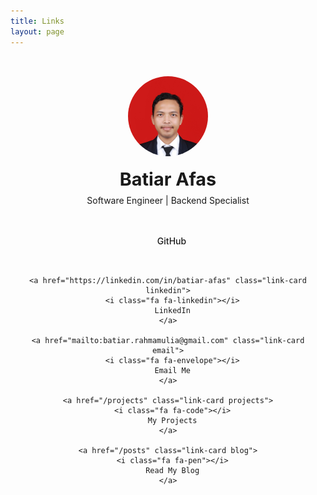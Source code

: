 ```yaml
---
title: Links
layout: page
---
```


<div class="linktree-container">
  <div class="profile-section">
    <img src="/assets/images/profile.jpg" alt="Batiar Afas" class="profile-image">
    <h1>Batiar Afas</h1>
    <p>Software Engineer | Backend Specialist</p>
  </div>

  <div class="links-section">
    <a href="https://github.com/afasari" class="link-card github">
      <i class="fa fa-github"></i>
      GitHub
    </a>
    
    <a href="https://linkedin.com/in/batiar-afas" class="link-card linkedin">
      <i class="fa fa-linkedin"></i>
      LinkedIn
    </a>

    <a href="mailto:batiar.rahmamulia@gmail.com" class="link-card email">
      <i class="fa fa-envelope"></i>
      Email Me
    </a>

    <a href="/projects" class="link-card projects">
      <i class="fa fa-code"></i>
      My Projects
    </a>

    <a href="/posts" class="link-card blog">
      <i class="fa fa-pen"></i>
      Read My Blog
    </a>
  </div>
</div>

<style>
  .linktree-container {
    max-width: 680px;
    margin: 0 auto;
    padding: 2rem 1rem;
    text-align: center;
  }

  .profile-section {
    margin-bottom: 2rem;
  }

  .profile-image {
    width: 128px;
    height: 128px;
    border-radius: 50%;
    margin-bottom: 1rem;
    border: 3px solid var(--link);
    object-fit: cover;
  }

  .profile-section h1 {
    margin: 0;
    font-size: 1.8rem;
    color: var(--heading);
  }

  .profile-section p {
    color: var(--text-light);
    margin: 0.5rem 0;
  }

  .links-section {
    display: flex;
    flex-direction: column;
    gap: 1rem;
  }

  .link-card {
    display: flex;
    align-items: center;
    justify-content: center;
    gap: 0.75rem;
    padding: 1rem;
    background: var(--bg);
    border: 2px solid var(--border);
    border-radius: 8px;
    text-decoration: none;
    color: var(--text);
    font-weight: 500;
    transition: all 0.3s ease;
  }

  .link-card:hover {
    transform: translateY(-2px);
    border-color: var(--link);
    background: var(--bg);
  }

  .link-card i {
    font-size: 1.2rem;
  }

  .github:hover { border-color: #6e5494; }
  .linkedin:hover { border-color: #0077b5; }
  .email:hover { border-color: #ea4335; }
  .projects:hover { border-color: #60a5fa; }
  .blog:hover { border-color: #10b981; }
</style>